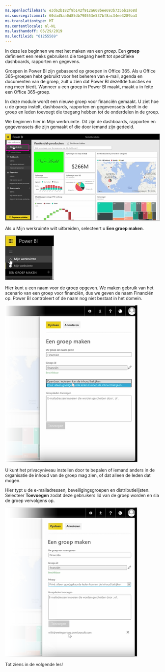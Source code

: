 ```yaml
---
ms.openlocfilehash: e3d62b182f9b142f912a608bee693b7356b1a68d
ms.sourcegitcommit: 60dad5aa0d85db790553e537bf8ac34ee3289ba3
ms.translationtype: MT
ms.contentlocale: nl-NL
ms.lasthandoff: 05/29/2019
ms.locfileid: "61255569"
---
```

In deze les beginnen we met het maken van een *groep*. Een **groep** definieert een reeks gebruikers die toegang heeft tot specifieke dashboards, rapporten en gegevens.

Groepen in Power BI zijn gebaseerd op groepen in Office 365. Als u Office 365-groepen hebt gebruikt voor het beheren van e-mail, agenda en documenten van de groep, zult u zien dat Power BI dezelfde functies en nog meer biedt. Wanneer u een groep in Power BI maakt, maakt u in feite een Office 365-groep.

In deze module wordt een nieuwe groep voor financiën gemaakt. U ziet hoe u de groep instelt, dashboards, rapporten en gegevenssets deelt in de groep en leden toevoegt die toegang hebben tot de onderdelen in de groep.

We beginnen hier in Mijn werkruimte. Dit zijn de dashboards, rapporten en gegevenssets die zijn gemaakt of die door iemand zijn gedeeld.

![Delen en samenwerken in Power BI](./media/6-1-create-groups/pbi_learn06_01myworkspace.png)

Als u Mijn werkruimte wilt uitbreiden, selecteert u **Een groep maken**.

![Delen en samenwerken in Power BI](./media/6-1-create-groups/pbi_learn06_01expandmywkspace.png)

Hier kunt u een naam voor de groep opgeven. We maken gebruik van het scenario van een groep voor financiën, dus we geven de naam Financiën op. Power BI controleert of de naam nog niet bestaat in het domein.

![Delen en samenwerken in Power BI](./media/6-1-create-groups/pbi_learn06_01creategroupdialog.png)

U kunt het privacyniveau instellen door te bepalen of iemand anders in de organisatie de inhoud van de groep mag zien, of dat alleen de leden dat mogen.

Hier typt u de e-mailadressen, beveiligingsgroepen en distributielijsten. Selecteer **Toevoegen** zodat deze gebruikers lid van de groep worden en sla de groep vervolgens op.

![Delen en samenwerken in Power BI](./media/6-1-create-groups/pbi_learn06_01savegroup.png)

Tot ziens in de volgende les!

